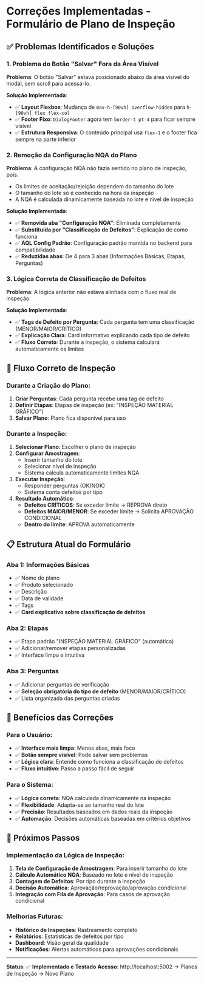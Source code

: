 # Correções Implementadas - Formulário de Plano de Inspeção

## ✅ Problemas Identificados e Soluções

### 1. **Problema do Botão "Salvar" Fora da Área Visível**

**Problema**: O botão "Salvar" estava posicionado abaixo da área visível do modal, sem scroll para acessá-lo.

**Solução Implementada**:
- ✅ **Layout Flexbox**: Mudança de `max-h-[90vh] overflow-hidden` para `h-[90vh] flex flex-col`
- ✅ **Footer Fixo**: `DialogFooter` agora tem `border-t pt-4` para ficar sempre visível
- ✅ **Estrutura Responsiva**: O conteúdo principal usa `flex-1` e o footer fica sempre na parte inferior

### 2. **Remoção da Configuração NQA do Plano**

**Problema**: A configuração NQA não fazia sentido no plano de inspeção, pois:
- Os limites de aceitação/rejeição dependem do tamanho do lote
- O tamanho do lote só é conhecido na hora da inspeção
- A NQA é calculada dinamicamente baseada no lote e nível de inspeção

**Solução Implementada**:
- ✅ **Removida aba "Configuração NQA"**: Eliminada completamente
- ✅ **Substituída por "Classificação de Defeitos"**: Explicação de como funciona
- ✅ **AQL Config Padrão**: Configuração padrão mantida no backend para compatibilidade
- ✅ **Reduzidas abas**: De 4 para 3 abas (Informações Básicas, Etapas, Perguntas)

### 3. **Lógica Correta de Classificação de Defeitos**

**Problema**: A lógica anterior não estava alinhada com o fluxo real de inspeção.

**Solução Implementada**:
- ✅ **Tags de Defeito por Pergunta**: Cada pergunta tem uma classificação (MENOR/MAIOR/CRÍTICO)
- ✅ **Explicação Clara**: Card informativo explicando cada tipo de defeito
- ✅ **Fluxo Correto**: Durante a inspeção, o sistema calculará automaticamente os limites

## 🔄 Fluxo Correto de Inspeção

### **Durante a Criação do Plano**:
1. **Criar Perguntas**: Cada pergunta recebe uma tag de defeito
2. **Definir Etapas**: Etapas de inspeção (ex: "INSPEÇÃO MATERIAL GRÁFICO")
3. **Salvar Plano**: Plano fica disponível para uso

### **Durante a Inspeção**:
1. **Selecionar Plano**: Escolher o plano de inspeção
2. **Configurar Amostragem**: 
   - Inserir tamanho do lote
   - Selecionar nível de inspeção
   - Sistema calcula automaticamente limites NQA
3. **Executar Inspeção**: 
   - Responder perguntas (OK/NOK)
   - Sistema conta defeitos por tipo
4. **Resultado Automático**:
   - **Defeitos CRÍTICOS**: Se exceder limite → REPROVA direto
   - **Defeitos MAIOR/MENOR**: Se exceder limite → Solicita APROVAÇÃO CONDICIONAL
   - **Dentro do limite**: APROVA automaticamente

## 📋 Estrutura Atual do Formulário

### **Aba 1: Informações Básicas**
- ✅ Nome do plano
- ✅ Produto selecionado
- ✅ Descrição
- ✅ Data de validade
- ✅ Tags
- ✅ **Card explicativo sobre classificação de defeitos**

### **Aba 2: Etapas**
- ✅ Etapa padrão "INSPEÇÃO MATERIAL GRÁFICO" (automática)
- ✅ Adicionar/remover etapas personalizadas
- ✅ Interface limpa e intuitiva

### **Aba 3: Perguntas**
- ✅ Adicionar perguntas de verificação
- ✅ **Seleção obrigatória do tipo de defeito** (MENOR/MAIOR/CRÍTICO)
- ✅ Lista organizada das perguntas criadas

## 🎯 Benefícios das Correções

### **Para o Usuário**:
- ✅ **Interface mais limpa**: Menos abas, mais foco
- ✅ **Botão sempre visível**: Pode salvar sem problemas
- ✅ **Lógica clara**: Entende como funciona a classificação de defeitos
- ✅ **Fluxo intuitivo**: Passo a passo fácil de seguir

### **Para o Sistema**:
- ✅ **Lógica correta**: NQA calculada dinamicamente na inspeção
- ✅ **Flexibilidade**: Adapta-se ao tamanho real do lote
- ✅ **Precisão**: Resultados baseados em dados reais da inspeção
- ✅ **Automação**: Decisões automáticas baseadas em critérios objetivos

## 🔧 Próximos Passos

### **Implementação da Lógica de Inspeção**:
1. **Tela de Configuração de Amostragem**: Para inserir tamanho do lote
2. **Cálculo Automático NQA**: Baseado no lote e nível de inspeção
3. **Contagem de Defeitos**: Por tipo durante a inspeção
4. **Decisão Automática**: Aprovação/reprovação/aprovação condicional
5. **Integração com Fila de Aprovação**: Para casos de aprovação condicional

### **Melhorias Futuras**:
- **Histórico de Inspeções**: Rastreamento completo
- **Relatórios**: Estatísticas de defeitos por tipo
- **Dashboard**: Visão geral da qualidade
- **Notificações**: Alertas automáticos para aprovações condicionais

---

**Status**: ✅ **Implementado e Testado**
**Acesso**: http://localhost:5002 → Planos de Inspeção → Novo Plano
